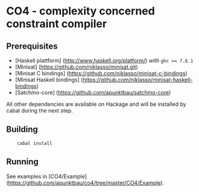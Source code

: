# CO4 - complexity concerned constraint compiler

## Prerequisites

- [Haskell plattform] (http://www.haskell.org/platform/) with `ghc >= 7.6.1`
- [Minisat] (https://github.com/niklasso/minisat.git)
- [Minisat C bindings] (https://github.com/niklasso/minisat-c-bindings)
- [Minisat Haskell bindings] (https://github.com/niklasso/minisat-haskell-bindings)
- [Satchmo-core] (https://github.com/apunktbau/satchmo-core)

All other dependencies are available on Hackage and will be installed by 
cabal during the next step.

## Building

        cabal install

## Running

See examples in [CO4/Example] (https://github.com/apunktbau/co4/tree/master/CO4/Example).
